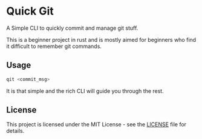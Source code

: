 # Quick Git

A Simple CLI to quickly commit and manage git stuff.

This is a beginner project in rust and is mostly aimed for beginners who find it difficult to remember git commands.

## Usage

```bash
qit <commit_msg>
```

It is that simple and the rich CLI will guide you through the rest.

## License

This project is licensed under the MIT License - see the [LICENSE](LICENSE) file for details.